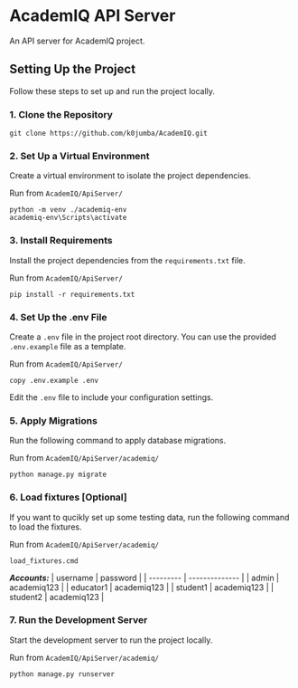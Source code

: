 # AcademIQ API Server

An API server for AcademIQ project.

## Setting Up the Project

Follow these steps to set up and run the project locally.

### 1. Clone the Repository

```console
git clone https://github.com/k0jumba/AcademIQ.git
```

### 2. Set Up a Virtual Environment

Create a virtual environment to isolate the project dependencies.

Run from `AcademIQ/ApiServer/`

```console
python -m venv ./academiq-env
academiq-env\Scripts\activate
```

### 3. Install Requirements

Install the project dependencies from the `requirements.txt` file.

Run from `AcademIQ/ApiServer/`

```console
pip install -r requirements.txt
```

### 4. Set Up the .env File

Create a `.env` file in the project root directory. You can use the provided `.env.example` file as a template.

Run from `AcademIQ/ApiServer/`

```console
copy .env.example .env
```

Edit the `.env` file to include your configuration settings.

### 5. Apply Migrations

Run the following command to apply database migrations.

Run from `AcademIQ/ApiServer/academiq/`

```console
python manage.py migrate
```

### 6. Load fixtures [Optional]

If you want to qucikly set up some testing data, run the following command to load the fixtures.

Run from `AcademIQ/ApiServer/academiq/`

```console
load_fixtures.cmd
```

***Accounts:***
| username  | password       |
| --------- | -------------- |
| admin     | academiq123    |
| educator1 | academiq123    |
| student1  | academiq123    |
| student2  | academiq123    |

### 7. Run the Development Server

Start the development server to run the project locally.

Run from `AcademIQ/ApiServer/academiq/`

```console
python manage.py runserver
```
